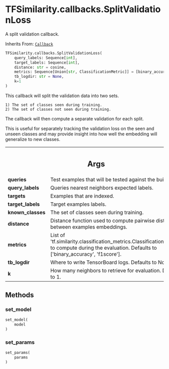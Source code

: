 # TFSimilarity.callbacks.SplitValidationLoss





A split validation callback.

Inherits From: [`Callback`](../../TFSimilarity/callbacks/Callback.md)

```python
TFSimilarity.callbacks.SplitValidationLoss(
    query_labels: Sequence[int],
    target_labels: Sequence[int],
    distance: str = cosine,
    metrics: Sequence[Union[str, ClassificationMetric]] = [binary_accuracy, f1score],
    tb_logdir: str = None,
    k=1
)
```



<!-- Placeholder for "Used in" -->

This callback will split the validation data into two sets.

    1) The set of classes seen during training.
    2) The set of classes not seen during training.

The callback will then compute a separate validation for each split.

This is useful for separately tracking the validation loss on the seen and
unseen classes and may provide insight into how well the embedding will
generalize to new classes.

<!-- Tabular view -->
 <table class="responsive fixed orange">
<colgroup><col width="214px"><col></colgroup>
<tr><th colspan="2"><h2 class="add-link">Args</h2></th></tr>

<tr>
<td>
<b>queries</b>
</td>
<td>
Test examples that will be tested against the built index.
</td>
</tr><tr>
<td>
<b>query_labels</b>
</td>
<td>
Queries nearest neighbors expected labels.
</td>
</tr><tr>
<td>
<b>targets</b>
</td>
<td>
Examples that are indexed.
</td>
</tr><tr>
<td>
<b>target_labels</b>
</td>
<td>
Target examples labels.
</td>
</tr><tr>
<td>
<b>known_classes</b>
</td>
<td>
The set of classes seen during training.
</td>
</tr><tr>
<td>
<b>distance</b>
</td>
<td>
Distance function used to compute pairwise distance
between examples embeddings.
</td>
</tr><tr>
<td>
<b>metrics</b>
</td>
<td>
List of
'tf.similarity.classification_metrics.ClassificationMetric()` to
compute during the evaluation. Defaults to ['binary_accuracy',
'f1score'].
</td>
</tr><tr>
<td>
<b>tb_logdir</b>
</td>
<td>
Where to write TensorBoard logs. Defaults to None.
</td>
</tr><tr>
<td>
<b>k</b>
</td>
<td>
How many neighbors to retrieve for evaluation. Defaults to 1.
</td>
</tr>
</table>



## Methods

<h3 id="set_model">set_model</h3>

```python
set_model(
    model
)
```





<h3 id="set_params">set_params</h3>

```python
set_params(
    params
)
```







